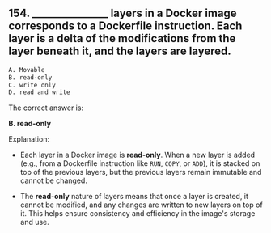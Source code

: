 ## 154. _______________ layers in a Docker image corresponds to a Dockerfile instruction. Each layer is a delta of the modifications from the layer beneath it, and the layers are layered.
```sh
A. Movable
B. read-only
C. write only
D. read and write
```

The correct answer is:

**B. read-only**

Explanation:
- Each layer in a Docker image is **read-only**. When a new layer is added (e.g., from a Dockerfile instruction like `RUN`, `COPY`, or `ADD`), it is stacked on top of the previous layers, but the previous layers remain immutable and cannot be changed.

- The **read-only** nature of layers means that once a layer is created, it cannot be modified, and any changes are written to new layers on top of it. This helps ensure consistency and efficiency in the image's storage and use.
